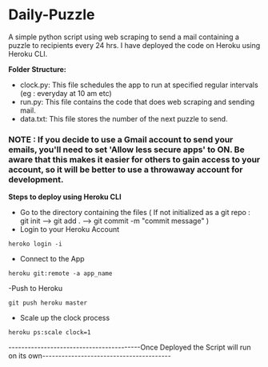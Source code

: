 # Daily-Puzzle
A simple python script using web scraping to send a mail containing a puzzle to recipients every 24 hrs.
I have deployed the code on Heroku using Heroku CLI.


**Folder Structure:**
- clock.py: This file schedules the app to run at specified regular intervals (eg : everyday at 10 am etc)
- run.py: This file contains the code that does web scraping and sending mail.
- data.txt: This file stores the number of the next puzzle to send.

### NOTE : If you decide to use a Gmail account to send your emails, you'll need to set 'Allow less secure apps' to ON. Be aware that this makes it easier for others to gain access to your account, so it will be better to use a throwaway account for development.


**Steps to deploy using Heroku CLI**
- Go to the directory containing the files ( If not initialized as a git repo : git init --> git add . --> git commit -m "commit message" )
- Login to your Heroku Account
```
heroko login -i
```
- Connect to the App
```
heroku git:remote -a app_name
```
-Push to Heroku 
```
git push heroku master
```
- Scale up the clock process 
```
heroku ps:scale clock=1
```

-----------------------------------------Once Deployed the Script will run on its own----------------------------------------
